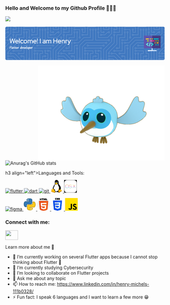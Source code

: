 ### Hello and Welcome to my Github Profile 👨🏻‍💻
![](https://komarev.com/ghpvc/?username=hwebservices)

![Header](./header_github.png)

<img align="right" alt="Coding" width="400" src="https://github.com/hwebservices/hwebservices/blob/main/dash.gif">

![Anurag's GitHub stats](https://github-readme-stats.vercel.app/api?username=hwebservices&show_icons=true&theme=merko&count_private=true&how_icons=true)

h3 align="left">Languages and Tools:</h3>
<p align="left"> 
<a href="#" target="_blank"> <img src="https://www.vectorlogo.zone/logos/flutterio/flutterio-icon.svg" alt="flutter" width="40" height="40"/> </a>  
<a href="#" target="_blank"> <img src="https://www.vectorlogo.zone/logos/flutterio/dart.png" alt="dart" width="40" height="40"/> </a>
<a href="#" target="_blank"> <img src="https://www.vectorlogo.zone/logos/git-scm/git-scm-icon.svg" alt="git" width="40" height="40"/> </a> 
<a href="#" target="_blank"> <img src="https://github.com/hwebservices/hwebservices/blob/main/linux.png" alt="linux" width="40" height="40"/> </a>
<a href="#" target="_blank"> <img src="https://github.com/hwebservices/hwebservices/blob/main/osx.png" alt="osx" width="40" height="40"/> </a> </p>
<a href="#" target="_blank"> <img src="https://www.vectorlogo.zone/logos/figma/figma-icon.svg" alt="figma" width="40" height="40"/> </a>
<a href="#" target="_blank"> <img src="https://github.com/hwebservices/hwebservices/blob/main/python.png" alt="python" width="40" height="40"/> </a> 
<a href="#" target="_blank"> <img src="https://github.com/hwebservices/hwebservices/blob/main/html.png" alt="html" width="40" height="40"/> </a> 
<a href="#" target="_blank"> <img src="https://github.com/hwebservices/hwebservices/blob/main/css.png" alt="css" width="40" height="40"/> </a> 
<a href="#" target="_blank"> <img src="https://github.com/hwebservices/hwebservices/blob/main/javascript.png" alt="js" width="40" height="40"/> </a> </p>





<h3 align="left">Connect with me:</h3>
<a href="your link" target="blank"><img align="center" src="https://cdn.jsdelivr.net/npm/simple-icons@3.0.1/icons/linkedin.svg" alt="" height="30" width="40" /></a>
</p>

Learn more about me 💙

- 🔭 I’m currently working on several Flutter apps because I cannot stop thinking about Flutter 💙
- 🌱 I’m currently studying Cybersecurity
- 👯 I’m looking to collaborate on Flutter projects
- 💬 Ask me about any topic
- 📫 How to reach me: https://www.linkedin.com/in/henry-michels-111b0328/
- ⚡ Fun fact: I speak 6 languages and I want to learn a few more 😁

